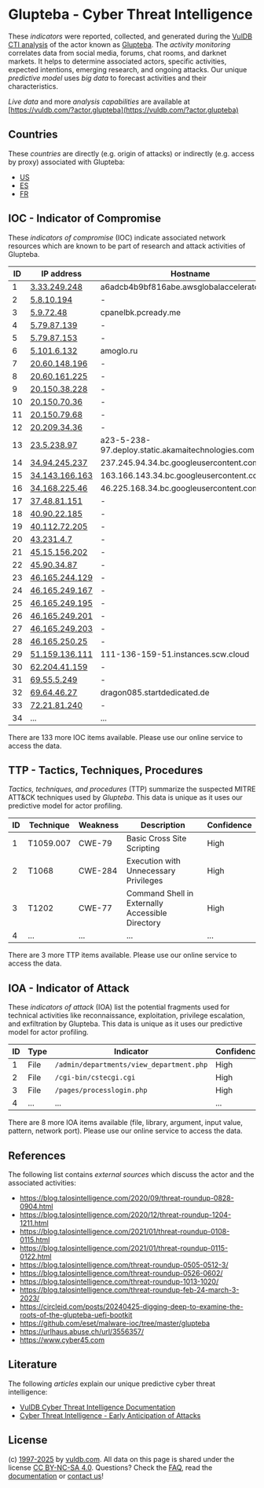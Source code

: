 # Glupteba - Cyber Threat Intelligence

These _indicators_ were reported, collected, and generated during the [VulDB CTI analysis](https://vuldb.com/?kb.cti) of the actor known as [Glupteba](https://vuldb.com/?actor.glupteba). The _activity monitoring_ correlates data from social media, forums, chat rooms, and darknet markets. It helps to determine associated actors, specific activities, expected intentions, emerging research, and ongoing attacks. Our unique _predictive model_ uses _big data_ to forecast activities and their characteristics.

_Live data_ and more _analysis capabilities_ are available at [https://vuldb.com/?actor.glupteba](https://vuldb.com/?actor.glupteba)

## Countries

These _countries_ are directly (e.g. origin of attacks) or indirectly (e.g. access by proxy) associated with Glupteba:

* [US](https://vuldb.com/?country.us)
* [ES](https://vuldb.com/?country.es)
* [FR](https://vuldb.com/?country.fr)

## IOC - Indicator of Compromise

These _indicators of compromise_ (IOC) indicate associated network resources which are known to be part of research and attack activities of Glupteba.

ID | IP address | Hostname | Campaign | Confidence
-- | ---------- | -------- | -------- | ----------
1 | [3.33.249.248](https://vuldb.com/?ip.3.33.249.248) | a6adcb4b9bf816abe.awsglobalaccelerator.com | - | High
2 | [5.8.10.194](https://vuldb.com/?ip.5.8.10.194) | - | - | High
3 | [5.9.72.48](https://vuldb.com/?ip.5.9.72.48) | cpanelbk.pcready.me | - | High
4 | [5.79.87.139](https://vuldb.com/?ip.5.79.87.139) | - | - | High
5 | [5.79.87.153](https://vuldb.com/?ip.5.79.87.153) | - | - | High
6 | [5.101.6.132](https://vuldb.com/?ip.5.101.6.132) | amoglo.ru | - | High
7 | [20.60.148.196](https://vuldb.com/?ip.20.60.148.196) | - | - | High
8 | [20.60.161.225](https://vuldb.com/?ip.20.60.161.225) | - | - | High
9 | [20.150.38.228](https://vuldb.com/?ip.20.150.38.228) | - | - | High
10 | [20.150.70.36](https://vuldb.com/?ip.20.150.70.36) | - | - | High
11 | [20.150.79.68](https://vuldb.com/?ip.20.150.79.68) | - | - | High
12 | [20.209.34.36](https://vuldb.com/?ip.20.209.34.36) | - | - | High
13 | [23.5.238.97](https://vuldb.com/?ip.23.5.238.97) | a23-5-238-97.deploy.static.akamaitechnologies.com | - | High
14 | [34.94.245.237](https://vuldb.com/?ip.34.94.245.237) | 237.245.94.34.bc.googleusercontent.com | - | Medium
15 | [34.143.166.163](https://vuldb.com/?ip.34.143.166.163) | 163.166.143.34.bc.googleusercontent.com | - | Medium
16 | [34.168.225.46](https://vuldb.com/?ip.34.168.225.46) | 46.225.168.34.bc.googleusercontent.com | - | Medium
17 | [37.48.81.151](https://vuldb.com/?ip.37.48.81.151) | - | - | High
18 | [40.90.22.185](https://vuldb.com/?ip.40.90.22.185) | - | - | High
19 | [40.112.72.205](https://vuldb.com/?ip.40.112.72.205) | - | - | High
20 | [43.231.4.7](https://vuldb.com/?ip.43.231.4.7) | - | - | High
21 | [45.15.156.202](https://vuldb.com/?ip.45.15.156.202) | - | - | High
22 | [45.90.34.87](https://vuldb.com/?ip.45.90.34.87) | - | - | High
23 | [46.165.244.129](https://vuldb.com/?ip.46.165.244.129) | - | - | High
24 | [46.165.249.167](https://vuldb.com/?ip.46.165.249.167) | - | - | High
25 | [46.165.249.195](https://vuldb.com/?ip.46.165.249.195) | - | - | High
26 | [46.165.249.201](https://vuldb.com/?ip.46.165.249.201) | - | - | High
27 | [46.165.249.203](https://vuldb.com/?ip.46.165.249.203) | - | - | High
28 | [46.165.250.25](https://vuldb.com/?ip.46.165.250.25) | - | - | High
29 | [51.159.136.111](https://vuldb.com/?ip.51.159.136.111) | 111-136-159-51.instances.scw.cloud | - | High
30 | [62.204.41.159](https://vuldb.com/?ip.62.204.41.159) | - | - | High
31 | [69.55.5.249](https://vuldb.com/?ip.69.55.5.249) | - | - | High
32 | [69.64.46.27](https://vuldb.com/?ip.69.64.46.27) | dragon085.startdedicated.de | - | High
33 | [72.21.81.240](https://vuldb.com/?ip.72.21.81.240) | - | - | High
34 | ... | ... | ... | ...

There are 133 more IOC items available. Please use our online service to access the data.

## TTP - Tactics, Techniques, Procedures

_Tactics, techniques, and procedures_ (TTP) summarize the suspected MITRE ATT&CK techniques used by _Glupteba_. This data is unique as it uses our predictive model for actor profiling.

ID | Technique | Weakness | Description | Confidence
-- | --------- | -------- | ----------- | ----------
1 | T1059.007 | CWE-79 | Basic Cross Site Scripting | High
2 | T1068 | CWE-284 | Execution with Unnecessary Privileges | High
3 | T1202 | CWE-77 | Command Shell in Externally Accessible Directory | High
4 | ... | ... | ... | ...

There are 3 more TTP items available. Please use our online service to access the data.

## IOA - Indicator of Attack

These _indicators of attack_ (IOA) list the potential fragments used for technical activities like reconnaissance, exploitation, privilege escalation, and exfiltration by Glupteba. This data is unique as it uses our predictive model for actor profiling.

ID | Type | Indicator | Confidence
-- | ---- | --------- | ----------
1 | File | `/admin/departments/view_department.php` | High
2 | File | `/cgi-bin/cstecgi.cgi` | High
3 | File | `/pages/processlogin.php` | High
4 | ... | ... | ...

There are 8 more IOA items available (file, library, argument, input value, pattern, network port). Please use our online service to access the data.

## References

The following list contains _external sources_ which discuss the actor and the associated activities:

* https://blog.talosintelligence.com/2020/09/threat-roundup-0828-0904.html
* https://blog.talosintelligence.com/2020/12/threat-roundup-1204-1211.html
* https://blog.talosintelligence.com/2021/01/threat-roundup-0108-0115.html
* https://blog.talosintelligence.com/2021/01/threat-roundup-0115-0122.html
* https://blog.talosintelligence.com/threat-roundup-0505-0512-3/
* https://blog.talosintelligence.com/threat-roundup-0526-0602/
* https://blog.talosintelligence.com/threat-roundup-1013-1020/
* https://blog.talosintelligence.com/threat-roundup-feb-24-march-3-2023/
* https://circleid.com/posts/20240425-digging-deep-to-examine-the-roots-of-the-glupteba-uefi-bootkit
* https://github.com/eset/malware-ioc/tree/master/glupteba
* https://urlhaus.abuse.ch/url/3556357/
* https://www.cyber45.com

## Literature

The following _articles_ explain our unique predictive cyber threat intelligence:

* [VulDB Cyber Threat Intelligence Documentation](https://vuldb.com/?kb.cti)
* [Cyber Threat Intelligence - Early Anticipation of Attacks](https://www.scip.ch/en/?labs.20201022)

## License

(c) [1997-2025](https://vuldb.com/?kb.changelog) by [vuldb.com](https://vuldb.com/?kb.about). All data on this page is shared under the license [CC BY-NC-SA 4.0](https://creativecommons.org/licenses/by-nc-sa/4.0/). Questions? Check the [FAQ](https://vuldb.com/?kb.faq), read the [documentation](https://vuldb.com/?kb) or [contact us](https://vuldb.com/?contact)!
